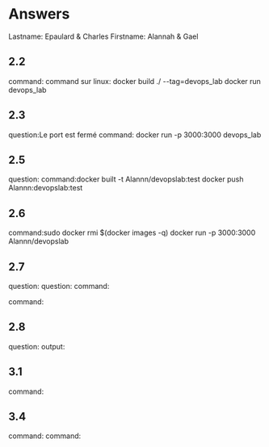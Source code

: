 # Answers

Lastname: Epaulard & Charles
Firstname: Alannah & Gael

## 2.2
command: command sur linux: docker build ./ --tag=devops_lab
docker run devops_lab

## 2.3
question:Le port est fermé
command: docker run -p 3000:3000 devops_lab

## 2.5
question:
command:docker built -t Alannn/devopslab:test
docker push Alannn:devopslab:test

## 2.6
command:sudo docker rmi $(docker images -q)
docker run -p 3000:3000 Alannn/devopslab

## 2.7
question:
question:
command:

command:

## 2.8
question:
output:

## 3.1
command:

## 3.4
command:
command:
